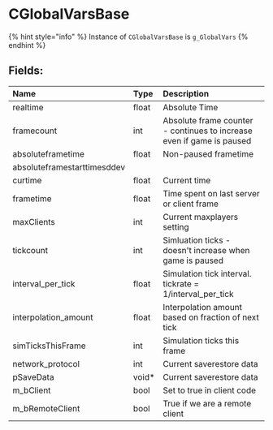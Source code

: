 # CGlobalVarsBase

{% hint style="info" %}
Instance of `CGlobalVarsBase` is `g_GlobalVars`
{% endhint %}

## Fields:

| Name | Type | Description |
| :--- | :--- | :--- |
| realtime | float | Absolute Time |
| framecount | int | Absolute frame counter - continues to increase even if game is paused |
| absoluteframetime | float | Non-paused frametime |
| absoluteframestarttimesddev |  |  |
| curtime | float | Current time |
| frametime | float | Time spent on last server or client frame |
| maxClients | int | Current maxplayers setting |
| tickcount | int | Simluation ticks - doesn't increase when game is paused |
| interval_per_tick | float | Simulation tick interval. tickrate = 1/interval_per_tick |
| interpolation_amount | float | Interpolation amount based on fraction of next tick |
| simTicksThisFrame | int | Simulation ticks this frame |
| network_protocol | int | Current saverestore data |
| pSaveData | void* | Current saverestore data |
| m_bClient | bool | Set to true in client code |
| m_bRemoteClient | bool | True if we are a remote client |